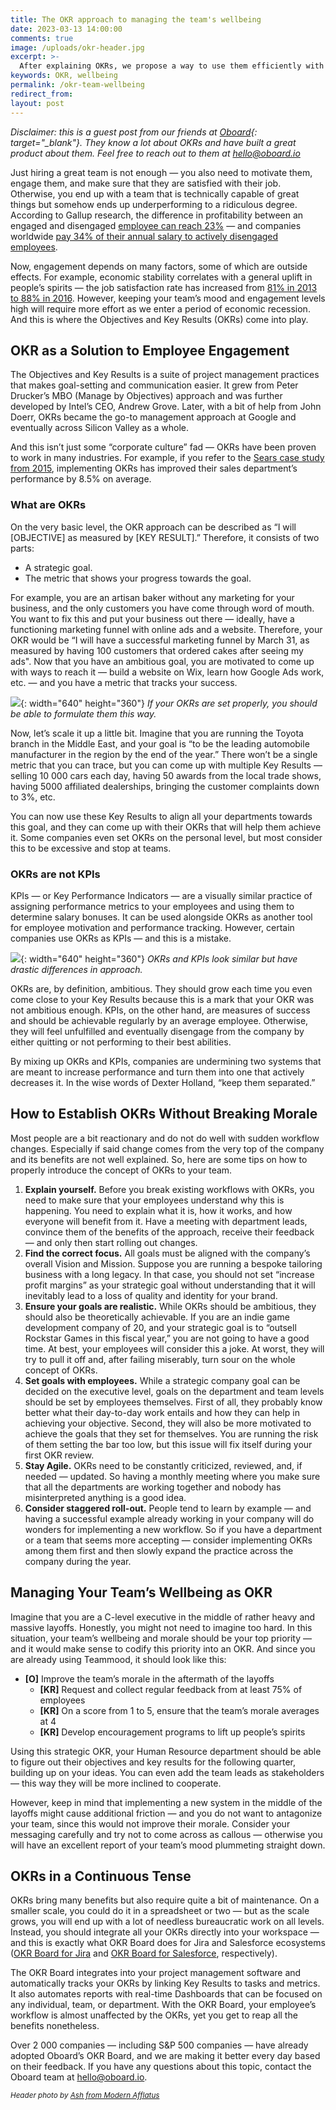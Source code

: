 ```yaml
---
title: The OKR approach to managing the team's wellbeing
date: 2023-03-13 14:00:00
comments: true
image: /uploads/okr-header.jpg
excerpt: >-
  After explaining OKRs, we propose a way to use them efficiently with your teammates to make the team work environment better.
keywords: OKR, wellbeing
permalink: /okr-team-wellbeing
redirect_from:
layout: post
---
```


*Disclaimer: this is a guest post from our friends at [Oboard](https://oboard.io/?utm_source=teammood.com&utm_medium=blog&utm_campaign=guest_post.Team-wellbeing-with-OKRs&utm_term=march2023){: target="_blank"}. They know a lot about OKRs and have built a great product about them. Feel free to reach out to them at [hello@oboard.io](mailto:hello@oboard.io)*

Just hiring a great team is not enough — you also need to motivate them, engage them, and make sure that they are satisfied with their job. Otherwise, you end up with a team that is technically capable of great things but somehow ends up underperforming to a ridiculous degree. According to Gallup research, the difference in profitability between an engaged and disengaged [employee can reach 23%](https://www.gallup.com/workplace/321032/employee-engagement-meta-analysis-brief.aspx) — and companies worldwide [pay 34% of their annual salary to actively disengaged employees](https://www.gallup.com/workplace/285674/improve-employee-engagement-workplace.aspx).

Now, engagement depends on many factors, some of which are outside effects. For example, economic stability correlates with a general uplift in people’s spirits — the job satisfaction rate has increased from [81% in 2013 to 88% in 2016](https://www.shrm.org/ResourcesAndTools/hr-topics/behavioral-competencies/Documents/14-0028%20JobSatEngage_Report_FULL_FNL.pdf). However, keeping your team’s mood and engagement levels high will require more effort as we enter a period of economic recession. And this is where the Objectives and Key Results (OKRs) come into play.

## OKR as a Solution to Employee Engagement

The Objectives and Key Results is a suite of project management practices that makes goal-setting and communication easier. It grew from Peter Drucker’s MBO (Manage by Objectives) approach and was further developed by Intel’s CEO, Andrew Grove. Later, with a bit of help from John Doerr, OKRs became the go-to management approach at Google and eventually across Silicon Valley as a whole. 

And this isn’t just some “corporate culture” fad — OKRs have been proven to work in many industries. For example, if you refer to the [Sears case study from 2015](https://www.linkedin.com/pulse/sears-holding-company-study-shows-okrs-impact-bottom-line-ben-lamorte/), implementing OKRs has improved their sales department’s performance by 8.5% on average.

### What are OKRs

On the very basic level, the OKR approach can be described as “I will [OBJECTIVE] as measured by [KEY RESULT].” Therefore, it consists of two parts:

  - A strategic goal. 
  - The metric that shows your progress towards the goal.

For example, you are an artisan baker without any marketing for your business, and the only customers you have come through word of mouth. You want to fix this and put your business out there — ideally, have a functioning marketing funnel with online ads and a website. Therefore, your OKR would be “I will have a successful marketing funnel by March 31, as measured by having 100 customers that ordered cakes after seeing my ads". Now that you have an ambitious goal, you are motivated to come up with ways to reach it — build a website on Wix, learn how Google Ads work, etc. — and you have a metric that tracks your success.

![](/uploads/okr-template.jpg){: width="640" height="360"}
*If your OKRs are set properly, you should be able to formulate them this way.*

Now, let’s scale it up a little bit. Imagine that you are running the Toyota branch in the Middle East, and your goal is “to be the leading automobile manufacturer in the region by the end of the year.” There won’t be a single metric that you can trace, but you can come up with multiple Key Results — selling 10 000 cars each day, having 50 awards from the local trade shows, having 5000 affiliated dealerships, bringing the customer complaints down to 3%, etc. 

You can now use these Key Results to align all your departments towards this goal, and they can come up with their OKRs that will help them achieve it. Some companies even set OKRs on the personal level, but most consider this to be excessive and stop at teams.

### OKRs are not KPIs

KPIs — or Key Performance Indicators — are a visually similar practice of assigning performance metrics to your employees and using them to determine salary bonuses. It can be used alongside OKRs as another tool for employee motivation and performance tracking. However, certain companies use OKRs as KPIs — and this is a mistake.

![](/uploads/okr-not-kpi.jpg){: width="640" height="360"}
*OKRs and KPIs look similar but have drastic differences in approach.*

OKRs are, by definition, ambitious. They should grow each time you even come close to your Key Results because this is a mark that your OKR was not ambitious enough. KPIs, on the other hand, are measures of success and should be achievable regularly by an average employee. Otherwise, they will feel unfulfilled and eventually disengage from the company by either quitting or not performing to their best abilities.

By mixing up OKRs and KPIs, companies are undermining two systems that are meant to increase performance and turn them into one that actively decreases it. In the wise words of Dexter Holland, “keep them separated.”

## How to Establish OKRs Without Breaking Morale

Most people are a bit reactionary and do not do well with sudden workflow changes. Especially if said change comes from the very top of the company and its benefits are not well explained. So, here are some tips on how to properly introduce the concept of OKRs to your team.

1. **Explain yourself.** Before you break existing workflows with OKRs, you need to make sure that your employees understand why this is happening. You need to explain what it is, how it works, and how everyone will benefit from it. Have a meeting with department leads, convince them of the benefits of the approach, receive their feedback — and only then start rolling out changes.
2. **Find the correct focus.** All goals must be aligned with the company’s overall Vision and Mission. Suppose you are running a bespoke tailoring business with a long legacy. In that case, you should not set “increase profit margins” as your strategic goal without understanding that it will inevitably lead to a loss of quality and identity for your brand.
3. **Ensure your goals are realistic.** While OKRs should be ambitious, they should also be theoretically achievable. If you are an indie game development company of 20, and your strategic goal is to “outsell Rockstar Games in this fiscal year,” you are not going to have a good time. At best, your employees will consider this a joke. At worst, they will try to pull it off and, after failing miserably, turn sour on the whole concept of OKRs.
4. **Set goals with employees.** While a strategic company goal can be decided on the executive level, goals on the department and team levels should be set by employees themselves. First of all, they probably know better what their day-to-day work entails and how they can help in achieving your objective. Second, they will also be more motivated to achieve the goals that they set for themselves. You are running the risk of them setting the bar too low, but this issue will fix itself during your first OKR review.
5. **Stay Agile.** OKRs need to be constantly criticized, reviewed, and, if needed — updated. So having a monthly meeting where you make sure that all the departments are working together and nobody has misinterpreted anything is a good idea.
6. **Consider staggered roll-out.** People tend to learn by example — and having a successful example already working in your company will do wonders for implementing a new workflow. So if you have a department or a team that seems more accepting — consider implementing OKRs among them first and then slowly expand the practice across the company during the year.

## Managing Your Team’s Wellbeing as OKR
Imagine that you are a C-level executive in the middle of rather heavy and massive layoffs. Honestly, you might not need to imagine too hard. In this situation, your team’s wellbeing and morale should be your top priority — and it would make sense to codify this priority into an OKR. And since you are already using Teammood, it should look like this:

- **[O]** Improve the team’s morale in the aftermath of the layoffs
  - **[KR]** Request and collect regular feedback from at least 75% of employees
  - **[KR]** On a score from 1 to 5, ensure that the team’s morale averages at 4
  - **[KR]** Develop encouragement programs to lift up people’s spirits

Using this strategic OKR, your Human Resource department should be able to figure out their objectives and key results for the following quarter, building up on your ideas. You can even add the team leads as stakeholders — this way they will be more inclined to cooperate.

However, keep in mind that implementing a new system in the middle of the layoffs might cause additional friction — and you do not want to antagonize your team, since this would not improve their morale. Consider your messaging carefully and try not to come across as callous — otherwise you will have an excellent report of your team’s mood plummeting straight down.

## OKRs in a Continuous Tense

OKRs bring many benefits but also require quite a bit of maintenance. On a smaller scale, you could do it in a spreadsheet or two — but as the scale grows, you will end up with a lot of needless bureaucratic work on all levels. Instead, you should integrate all your OKRs directly into your workspace — and this is exactly what OKR Board does for Jira and Salesforce ecosystems ([OKR Board for Jira](https://oboard.io/okr-board-for-jira?utm_source=teammood.com&utm_medium=blog&utm_campaign=guest_post.Team-wellbeing-with-OKRs&utm_term=march2023) and [OKR Board for Salesforce](https://oboard.io/okr-board-for-salesforce?utm_source=teammood.com&utm_medium=blog&utm_campaign=guest_post.Team-wellbeing-with-OKRs&utm_term=march2023), respectively).

The OKR Board integrates into your project management software and automatically tracks your OKRs by linking Key Results to tasks and metrics. It also automates reports with real-time Dashboards that can be focused on any individual, team, or department. With the OKR Board, your employee’s workflow is almost unaffected by the OKRs, yet you get to reap all the benefits nonetheless.

Over 2 000 companies — including S&P 500 companies — have already adopted Oboard’s OKR Board, and we are making it better every day based on their feedback. If you have any questions about this topic, contact the Oboard team at [hello@oboard.io](mailto:hello@oboard.io).

<small><em>Header photo by <a target="_blank" rel="noopener" href="https://unsplash.com/fr/@modernafflatusphotography/">Ash from Modern Afflatus</a></em></small>